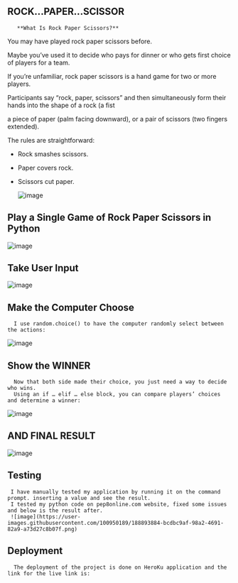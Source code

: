 ## ROCK...PAPER...SCISSOR

       **What Is Rock Paper Scissors?**
       
You may have played rock paper scissors before. 

Maybe you’ve used it to decide who pays for dinner or who gets first choice of players for a team.

If you’re unfamiliar, rock paper scissors is a hand game for two or more players.

Participants say “rock, paper, scissors” and then simultaneously form their hands into the shape of a rock (a fist

a piece of paper (palm facing downward), or a pair of scissors (two fingers extended).

The rules are straightforward:

   - Rock smashes scissors.
   - Paper covers rock.
   - Scissors cut paper.
   
   
       ![image](https://user-images.githubusercontent.com/100950189/188866105-91ec1519-c94a-4506-b0c1-133133121e40.png)    

## Play a Single Game of Rock Paper Scissors in Python
      
   ![image](https://user-images.githubusercontent.com/100950189/188869275-d4672bbb-ec35-437b-8462-597dbc055525.png)
   
   
 ## Take User Input
 
   ![image](https://user-images.githubusercontent.com/100950189/188869873-f34c9f4f-87a1-468b-9683-b8806753afd1.png)

 ## Make the Computer Choose
 
      I use random.choice() to have the computer randomly select between the actions:
      
   ![image](https://user-images.githubusercontent.com/100950189/188872639-d598ed4e-2e9a-4b8b-a03e-656a576c33ec.png)
   
 ## Show the WINNER
 
      Now that both side made their choice, you just need a way to decide who wins.
      Using an if … elif … else block, you can compare players’ choices and determine a winner:
      
   ![image](https://user-images.githubusercontent.com/100950189/188873100-1317ace5-a0bb-45ff-85f7-c9958427a4df.png)
   
## AND FINAL RESULT

  ![image](https://user-images.githubusercontent.com/100950189/188875608-95e2618a-6bee-49d5-a8f9-ea60e3bff3ba.png)

## Testing
     I have manually tested my application by running it on the command prompt. inserting a value and see the result.
     I tested my python code on pep8online.com website, fixed some issues and below is the result after.
     ![image](https://user-images.githubusercontent.com/100950189/188893884-bcdbc9af-98a2-4691-82a9-a73d27c8b07f.png)

## Deployment
      The deployment of the project is done on HeroKu application and the link for the live link is:

   
